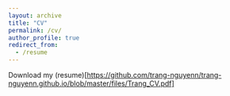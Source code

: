 ```yaml
---
layout: archive
title: "CV"
permalink: /cv/
author_profile: true
redirect_from:
  - /resume
---
```


Download my (resume)[https://github.com/trang-nguyenn/trang-nguyenn.github.io/blob/master/files/Trang_CV.pdf]

